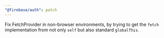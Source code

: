 ```yaml
---
"@firebase/auth": patch
---
```


Fix FetchProvider in non-browser environments, by trying to get the `fetch` implementation from not only `self` but also standard `globalThis`.
